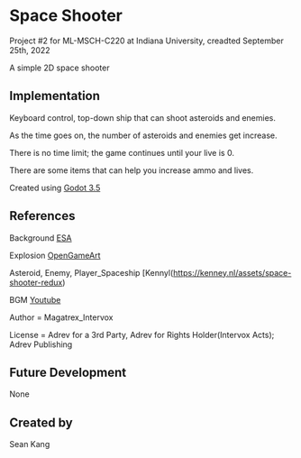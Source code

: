 # Space Shooter

Project #2 for ML-MSCH-C220 at Indiana University, creadted September 25th, 2022

A simple 2D space shooter


## Implementation
Keyboard control, top-down ship that can shoot asteroids and enemies.

As the time goes on, the number of asteroids and enemies get increase.

There is no time limit; the game continues until your live is 0.

There are some items that can help you increase ammo and lives. 

Created using [Godot 3.5](https://godotengine.org/download)

## References
Background [ESA](https://esahubble.org/images/potw1834a/)

Explosion [OpenGameArt](https://opengameart.org/content/explosion-sheet)

Asteroid, Enemy, Player_Spaceship [Kennyl(https://kenney.nl/assets/space-shooter-redux)

BGM [Youtube](https://www.youtube.com/watch?v=7lwPjKg_g3k)

  Author = Magatrex_Intervox
  
  License = Adrev for a 3rd Party, Adrev for Rights Holder(Intervox Acts); Adrev Publishing
  
## Future Development
None

## Created by
Sean Kang
